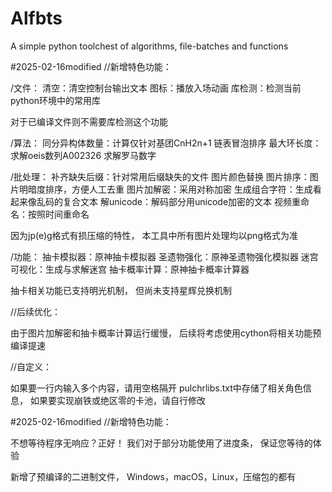 # Alfbts
A simple python toolchest of algorithms, file-batches and functions

#2025-02-16modified
//新增特色功能：

/文件：
清空：清空控制台输出文本
图标：播放入场动画
库检测：检测当前python环境中的常用库

对于已编译文件则不需要库检测这个功能

/算法：
同分异构体数量：计算仅针对基团CnH2n+1
链表冒泡排序
最大环长度：求解oeis数列A002326
求解罗马数字

/批处理：
补齐缺失后缀：针对常用后缀缺失的文件
图片颜色替换
图片排序：图片明暗度排序，方便人工去重
图片加解密：采用对称加密
生成组合字符：生成看起来像乱码的复合文本
解unicode：解码部分用unicode加密的文本
视频重命名：按照时间重命名

因为jp(e)g格式有损压缩的特性，
本工具中所有图片处理均以png格式为准

/功能：
抽卡模拟器：原神抽卡模拟器
圣遗物强化：原神圣遗物强化模拟器
迷宫可视化：生成与求解迷宫
抽卡概率计算：原神抽卡概率计算器

抽卡相关功能已支持明光机制，
但尚未支持星辉兑换机制


//后续优化：

由于图片加解密和抽卡概率计算运行缓慢，
后续将考虑使用cython将相关功能预编译提速


//自定义：

如果要一行内输入多个内容，请用空格隔开
pulchrlibs.txt中存储了相关角色信息，
如果要实现崩铁或绝区零的卡池，请自行修改

#2025-02-16modified
//新增特色功能：

不想等待程序无响应？正好！
我们对于部分功能使用了进度条，
保证您等待的体验

新增了预编译的二进制文件，
Windows，macOS，Linux，压缩包的都有
